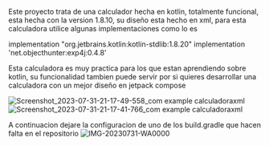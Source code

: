 Este proyecto trata de una calculador hecha en kotlin, totalmente funcional, 
esta hecha con la version 1.8.10, su diseño esta hecho en xml, para esta calculadora
utilice algunas implementaciones como lo es 

implementation "org.jetbrains.kotlin:kotlin-stdlib:1.8.20"
implementation 'net.objecthunter:exp4j:0.4.8'

Esta calculadora es muy practica para los que estan aprendiendo sobre kotlin, su funcionalidad
tambien puede servir por si quieres desarrollar una calculadora con un mejor diseño en jetpack compose


![Screenshot_2023-07-31-21-17-49-558_com example calculadoraxml](https://github.com/Sebas333231/CalculadoraXml/assets/110652225/cf662a36-1872-485d-84f9-5cc9f0ecc682)
![Screenshot_2023-07-31-21-17-41-766_com example calculadoraxml](https://github.com/Sebas333231/CalculadoraXml/assets/110652225/2a2af101-25b4-405a-b67f-92eb382a6ed4)

A continuacion dejare la configuracion de uno de los build.gradle que hacen falta en el repositorio
![IMG-20230731-WA0000](https://github.com/Sebas333231/CalculadoraXml/assets/110652225/f4301694-ade4-4417-9c65-22792e312562)
